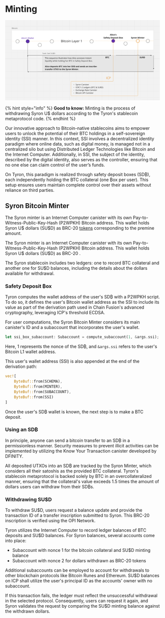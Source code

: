 # Minting

![](./syron_minting.png)

{% hint style="info" %}
**Good to know:** Minting is the process of withdrawing Syron U$ dollars according to the Tyron's stablecoin metaprotocol code.
{% endhint %}

Our innovative approach to Bitcoin-native stablecoins aims to empower users to unlock the potential of their BTC holdings in a self-sovereign identity (SSI) manner. In this context, SSI involves a decentralized identity paradigm where online data, such as digital money, is managed not in a centralized silo but using Distributed Ledger Technologies like Bitcoin and the Internet Computer. Additionally, in SSI, the subject of the identity, described by the digital identity, also serves as the controller, ensuring that no one else can claim control of the user’s funds.

On Tyron, this paradigm is realized through safety deposit boxes (SD₿), each independently holding the BTC collateral (one ₿ox per user). This setup ensures users maintain complete control over their assets without reliance on third parties.

## Syron Bitcoin Minter

The Syron minter is an Internet Computer canister with its own Pay-to-Witness-Public-Key-Hash (P2WPKH) Bitcoin address. This wallet holds Syron U$ dollars (SU$D) as BRC-20 [tokens](./token.md) corresponding to the premine amount.

The Syron minter is an Internet Computer canister with its own Pay-to-Witness-Public-Key-Hash (P2WPKH) Bitcoin address. This wallet holds Syron U$ dollars (SU$D) as BRC-20 .

The Syron stablecoin includes two ledgers: one to record BTC collateral and another one for SU$D balances, including the details about the dollars available for withdrawal.

### Safety Deposit ₿ox

Tyron computes the wallet address of the user's SD₿ with a P2WPKH script. To do so, it defines the user's Bitcoin wallet address as the SSI to include its value as part of the derivation path used in Chain Fusion's advanced cryptography, leveraging ICP's threshold ECDSA.

For user computations, the Syron Bitcoin Minter considers its main canister's ID and a subaccount that incorporates the user's wallet.

```rust
let ssi_box_subaccount: Subaccount = compute_subaccount(1, &args.ssi);
```

Here, 1 represents the nonce of the SD₿, and `&args.ssi` refers to the user's Bitcoin L1 wallet address.

This user's wallet address (SSI) is also appended at the end of the derivation path:

```rust
vec![
    ByteBuf::from(SCHEMA),
    ByteBuf::from(MINTER),
    ByteBuf::from(SUBACCOUNT),
    ByteBuf::from(SSI)
]
```

Once the user's SD₿ wallet is known, the next step is to make a BTC deposit.

### Using an SD₿

In principle, anyone can send a bitcoin transfer to an SD₿ in a permissionless manner. Security measures to prevent illicit activities can be implemented by utilizing the Know Your Transaction canister developed by DFINITY.

All deposited UTXOs into an SD₿ are tracked by the Syron Minter, which considers all their satoshis as the provided BTC collateral. Tyron's stablecoin metaprotocol is backed solely by BTC in an overcollateralized manner, ensuring that the collateral's value exceeds 1.5 times the amount of dollars users can withdraw from their SD₿s.

### Withdrawing SU$D

To withdraw SU$D, users request a balance update and provide the transaction ID of a transfer inscription submitted to Syron. This BRC-20 inscription is verified using the OPI Network.

Tyron utilizes the Internet Computer to record ledger balances of BTC deposits and SU$D balances. For Syron balances, several accounts come into place:

- Subaccount with nonce 1 for the bitcoin collateral and SU$D minting balance
- Subaccount with nonce 2 for dollars withdrawn as BRC-20 tokens

Additional subaccounts can be employed to account for withdrawals to other blockchain protocols like Bitcoin Runes and Ethereum. SU$D balances on ICP shall utilize the user's principal ID as the accounts' owner with no subaccount.

If this transaction fails, the ledger must reflect the unsuccessful withdrawal in the selected protocol. Consequently, users can request it again, and Syron validates the request by comparing the SU$D minting balance against the withdrawn dollars.
